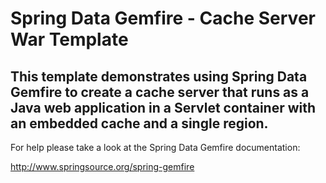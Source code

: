 Spring Data Gemfire - Cache Server War Template
================================================================================

This template demonstrates using Spring Data Gemfire to create a cache server that runs as a Java web application in a Servlet container with an embedded cache and a single region.
--------------------------------------------------------------------------------

For help please take a look at the Spring Data Gemfire documentation:

http://www.springsource.org/spring-gemfire

